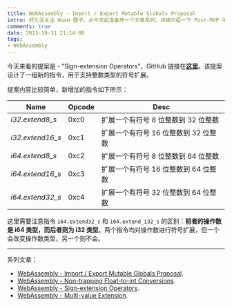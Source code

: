 ```yaml
---
title: WebAssembly - Import / Export Mutable Globals Proposal
intro: 好久没关注 Wasm 圈子，从今天起准备开一个文章系列，详细介绍一下 Post-MVP 中那些已经进入 Phase 4 的提案。今天的主角是 - “Import / Export Mutable Globals Proposal”。该提案允许从（向）宿主环境导入（出）“mutable global”。
comments: true
date: 2023-10-31 21:14:00
tags:
- WebAssembly
---
```



今天来看的提案是 - “Sign-extension Operators”，GitHub 链接在<b>[这里](https://github.com/WebAssembly/sign-extension-ops/blob/master/proposals/sign-extension-ops/Overview.md)</b>。该提案设计了一组新的指令，用于支持整数类型的符号扩展。

提案内容比较简单，新增加的指令如下所示：

| Name    | Opcode | Desc |
| -------- | ------- | ------- |
| *i32.extend8_s*  | 0xc0   | 扩展一个有符号 8 位整数到 32 位整数 |
| *i32.extend16_s*  |	0xc1	 | 扩展一个有符号 16 位整数到 32 位整数  |
| *i64.extend8_s*  |	0xc2 | 扩展一个有符号 8 位整数到 64 位整数  |
| *i64.extend16_s*  |	0xc3  | 扩展一个有符号 16 位整数到 64 位整数 |
| *i64.extend32_s*  |	0xc4 	 | 扩展一个有符号 32 位整数到 64 位整数 |


这里需要注意指令 `i64.extend32_s` 和 `i64.extend_i32_s` 的区别：**前者的操作数是 i64 类型，而后者则为 i32 类型**。两个指令均对操作数进行符号扩展，但一个会改变操作数类型，另一个则不会。

<hr>

系列文章：

* [WebAssembly - Import / Export Mutable Globals Proposal](/2023/10/31/WebAssembly-Import-Export-Mutable-Globals-Proposal/).
* [WebAssembly - Non-trapping Float-to-int Conversions](/2023/11/01/WebAssembly-Non-trapping-Float-to-int-Conversions/).
* [WebAssembly - Sign-extension Operators](/2023/11/01/WebAssembly-Sign-extension-operators/).
* [WebAssembly - Multi-value Extension](/2023/11/01/WebAssembly-Multi-value-Extension/).